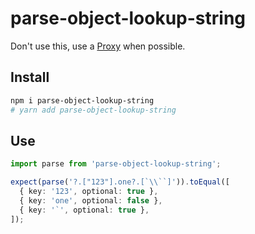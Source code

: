 # parse-object-lookup-string

Don't use this, use a [Proxy](https://developer.mozilla.org/en-US/docs/Web/JavaScript/Reference/Global_Objects/Proxy) when possible.

## Install

```bash
npm i parse-object-lookup-string
# yarn add parse-object-lookup-string
```

## Use

```ts
import parse from 'parse-object-lookup-string';

expect(parse('?.["123"].one?.[`\\``]')).toEqual([
  { key: '123', optional: true },
  { key: 'one', optional: false },
  { key: '`', optional: true },
]);
```
